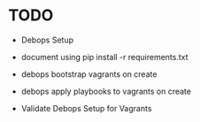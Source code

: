 # TODO

- Debops Setup
- document using pip install -r requirements.txt

- debops bootstrap vagrants on create

- debops apply playbooks to vagrants on create

- Validate Debops Setup for Vagrants
